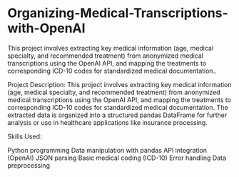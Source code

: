 # Organizing-Medical-Transcriptions-with-OpenAI
This project involves extracting key medical information (age, medical specialty, and recommended treatment) from anonymized medical transcriptions using the OpenAI API, and mapping the treatments to corresponding ICD-10 codes for standardized medical documentation..



Project Description: This project involves extracting key medical information (age, medical specialty, and recommended treatment) from anonymized medical transcriptions using the OpenAI API, and mapping the treatments to corresponding ICD-10 codes for standardized medical documentation. The extracted data is organized into a structured pandas DataFrame for further analysis or use in healthcare applications like insurance processing.

Skills Used:

Python programming
Data manipulation with pandas
API integration (OpenAI)
JSON parsing
Basic medical coding (ICD-10)
Error handling
Data preprocessing
